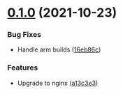 # [0.1.0](https://github.com/stenic/static-web/compare/v0.0.3...v0.1.0) (2021-10-23)


### Bug Fixes

* Handle arm builds ([16eb86c](https://github.com/stenic/static-web/commit/16eb86cef50feae02e9b615dc9a29e0cc9bcd509))


### Features

* Upgrade to nginx ([a13c3e3](https://github.com/stenic/static-web/commit/a13c3e38f862aaa5318f886619b1bc1868efc80c))
